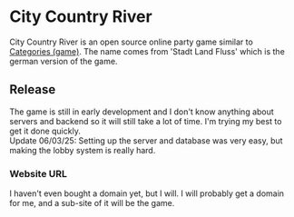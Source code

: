# City Country River

City Country River is an open source online party game similar to [Categories (game)](https://en.wikipedia.org/wiki/Categories_(game)). The name comes from 'Stadt Land Fluss' which is the german version of the game.

## Release

The game is still in early development and I don't know anything about servers and backend so it will still take a lot of time. I'm trying my best to get it done quickly. <br> Update 06/03/25: Setting up the server and database was very easy, but making the lobby system is really hard.

### Website URL
I haven't even bought a domain yet, but I will. I will probably get a domain for me, and a sub-site of it will be the game.
